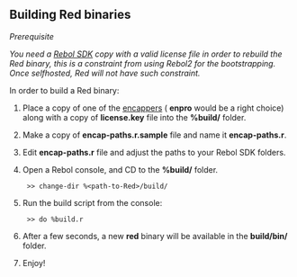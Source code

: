 Building Red binaries
------------------------

_Prerequisite_

_You need a [Rebol SDK](http://www.rebol.com/sdk.html) copy with a valid license file in order to rebuild the Red binary, this is a constraint from using Rebol2 for the bootstrapping. Once selfhosted, Red will not have such constraint._

In order to build a Red binary:

1. Place a copy of one of the [encappers](http://www.rebol.com/docs/sdk/kernels.html) ( **enpro** would be a right choice) along with a copy of **license.key** file into the **%build/** folder.

2. Make a copy of **encap-paths.r.sample** file and name it **encap-paths.r**.

3. Edit **encap-paths.r** file and adjust the paths to your Rebol SDK folders.

4. Open a Rebol console, and CD to the **%build/** folder.

        >> change-dir %<path-to-Red>/build/

5. Run the build script from the console:

        >> do %build.r
        
6. After a few seconds, a new **red** binary will be available in the **build/bin/** folder.

7. Enjoy!
